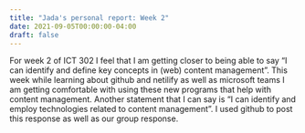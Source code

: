 ```yaml
---
title: "Jada's personal report: Week 2"
date: 2021-09-05T00:00:00-04:00
draft: false
---
```


For week 2 of ICT 302 I feel that I am getting closer to being able to say “I can identify and define key concepts in (web) content management”. This week while learning about github and netilify as well as microsoft teams I am getting comfortable with using these new programs that help with content management. Another statement that I can say is “I can identify and employ technologies related to content management”. I used github to post this response as well as our group response. 

